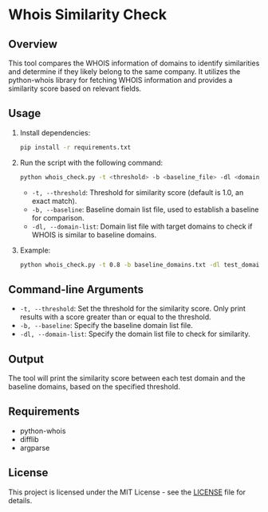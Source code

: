 # Whois Similarity Check

## Overview

This tool compares the WHOIS information of domains to identify similarities and determine if they likely belong to the same company. It utilizes the python-whois library for fetching WHOIS information and provides a similarity score based on relevant fields.

## Usage

1. Install dependencies:
    ```bash
    pip install -r requirements.txt
    ```

2. Run the script with the following command:
    ```bash
    python whois_check.py -t <threshold> -b <baseline_file> -dl <domain_list_file>
    ```

    - `-t, --threshold`: Threshold for similarity score (default is 1.0, an exact match).
    - `-b, --baseline`: Baseline domain list file, used to establish a baseline for comparison.
    - `-dl, --domain-list`: Domain list file with target domains to check if WHOIS is similar to baseline domains.

3. Example:
    ```bash
    python whois_check.py -t 0.8 -b baseline_domains.txt -dl test_domains.txt
    ```

## Command-line Arguments

- `-t, --threshold`: Set the threshold for the similarity score. Only print results with a score greater than or equal to the threshold.
- `-b, --baseline`: Specify the baseline domain list file.
- `-dl, --domain-list`: Specify the domain list file to check for similarity.

## Output

The tool will print the similarity score between each test domain and the baseline domains, based on the specified threshold.

## Requirements

- python-whois
- difflib
- argparse 

## License

This project is licensed under the MIT License - see the [LICENSE](LICENSE) file for details.

